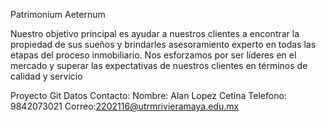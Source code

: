 Patrimonium Aeternum

Nuestro objetivo principal es ayudar a nuestros clientes a encontrar la propiedad de sus sueños y brindarles asesoramiento experto en todas las etapas del proceso inmobiliario. Nos esforzamos por ser líderes en el mercado y superar las expectativas de nuestros clientes en términos de calidad y servicio


Proyecto Git
Datos Contacto:
Nombre: Alan Lopez Cetina
Telefono: 9842073021
Correo:2202116@utrmrivieramaya.edu.mx
